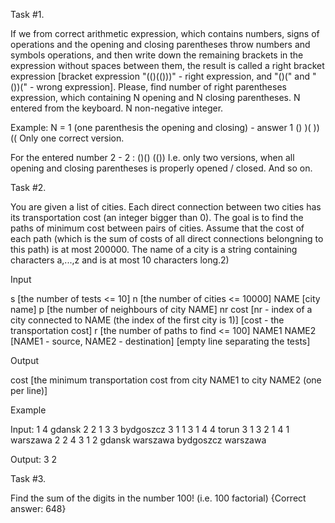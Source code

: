 Task #1. 

  If we from correct arithmetic expression, which contains numbers, signs of operations and the opening and closing parentheses throw numbers and symbols operations, and then write down the remaining brackets in the expression without spaces between them, the result is called a right bracket expression [bracket expression "(()(()))" - right expression, and  "()(" and "())(" - wrong expression].
Please, find number of right parentheses expression, which containing N opening and N closing parentheses. N entered from the keyboard. N non-negative integer.

Example:
N =  1 (one parenthesis the opening and closing) - answer 1
()
)(
))
((
Only one correct version.

For the entered number 2 - 2 :
()()
(())
I.e. only two versions, when all opening and closing parentheses is properly opened / closed.
And so on.


Task #2. 

  You are given a list of cities. Each direct connection between two cities has its transportation cost (an integer bigger than 0). The goal is to find the paths of minimum cost between pairs of cities. Assume that the cost of each path (which is the sum of costs of all direct connections belongning to this path) is at most 200000. The name of a city is a string containing characters a,...,z and is at most 10 characters long.2) 

Input

s [the number of tests <= 10]
n [the number of cities <= 10000]
NAME [city name]
p [the number of neighbours of city NAME]
nr cost [nr - index of a city connected to NAME (the index of the first city is 1)]
           [cost - the transportation cost]
r [the number of paths to find <= 100]
NAME1 NAME2 [NAME1 - source, NAME2 - destination]
[empty line separating the tests]

Output

cost [the minimum transportation cost from city NAME1 to city NAME2 (one per line)]

Example

Input:
1
4
gdansk
2
2 1
3 3
bydgoszcz
3
1 1
3 1
4 4
torun
3
1 3
2 1
4 1
warszawa
2
2 4
3 1
2
gdansk warszawa
bydgoszcz warszawa

Output:
3
2



Task #3.
  
  Find the sum of the digits in the number 100! (i.e. 100 factorial) 
{Correct answer: 648}

